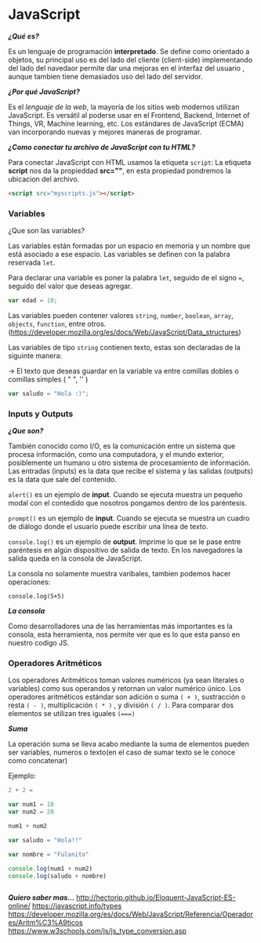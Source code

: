 # JavaScript #

***¿Qué es?***

Es un lenguaje de programación **interpretado**. Se define como orientado a objetos, su principal uso es del lado del cliente (client-side) implementando del lado del navedaor permite dar una mejoras en el interfaz del usuario , aunque tambien tiene demasiados uso del lado del servidor.

***¿Por qué JavaScript?***

Es el *lenguaje de la web*, la mayoría de los sitios web modernos utilizan JavaScript. Es versátil al poderse usar en el Frontend, Backend, Internet of Things, VR, Machine learning, etc. Los estándares de JavaScript (ECMA) van incorporando nuevas y mejores maneras de programar.

***¿Como conectar tu archivo de JavaScript con tu HTML?***

Para conectar JavaScript con HTML usamos la etiqueta `script`:
La etiqueta **script** nos da la propieddad **src=""**, en esta propiedad pondremos la ubicacion del archivo.
```html
<script src="myscripts.js"></script>
```

### Variables ###

¿Que son las variables?

Las variables están formadas por un espacio en memoria y un nombre que está asociado a ese espacio. Las variables se definen con la palabra reservada `let`.

Para declarar una variable es poner la palabra `let`, seguido de el signo `=`, seguido del valor que deseas agregar.

```javascript
var edad = 18;
```

Las variables pueden contener valores `string`, `number`, `boolean`, `array`, `objects`, `function`, entre otros.(https://developer.mozilla.org/es/docs/Web/JavaScript/Data_structures)

Las variables de tipo `string` contienen texto, estas son declaradas de la siguinte manera:

-> El texto que deseas guardar en la variable va entre comillas dobles o comillas simples ( " ", '' )

```javascript
var saludo = "Hola :)";

```
### Inputs y Outputs ###

***¿Que son?***

También conocido como I/O, es la comunicación entre un sistema que procesa información, como una computadora, y el mundo exterior, posiblemente un humano u otro sistema de procesamiento de información. Las entradas (inputs) es la data que recibe el sistema y las salidas (outputs) es la data que sale del contenido.

`alert()` es un ejemplo de **input**. Cuando se ejecuta muestra un pequeño modal con el contedido que nosotros pongamos dentro de los paréntesis.

`prompt()` es un ejemplo de **input**. Cuando se ejecuta se muestra un cuadro de diálogo donde el usuario puede escribir una línea de texto.

`console.log()` es un ejemplo de **output**. Imprime lo que se le pase entre paréntesis en algún dispositivo de salida de texto. En los navegadores la salida queda en la consola de JavaScript.

La consola no solamente muestra varibales, tambien podemos hacer operaciones:

`console.log(5+5)`

***La consola***

Como desarrolladores una de las herramientas más importantes es la consola, esta herramienta, nos permite ver que es lo que esta panso en nuestro codigo JS.


### Operadores Aritméticos ###

Los operadores Aritméticos toman valores numéricos (ya sean literales o variables) como sus operandos y retornan un valor numérico único. Los operadores aritméticos estándar son adición o suma `( + )`, sustracción o resta `( - )`, multiplicación `( * )` , y división `( / )`.
Para comparar dos elementos se utilizan tres iguales `(===)`

***Suma***

La operación suma se lleva acabo mediante la suma de elementos pueden ser variables, numeros o texto(en el caso de sumar texto se le conoce como concatenar)

Ejemplo:

```javascript
2 + 2 =

var num1 = 10
var num2 = 20

num1 + num2

var saludo = "Hola!!"

var nombre = "Fulanito"

console.log(num1 + num2)
console.log(saludo + nombre)



```
***Quiero saber mas...***
http://hectorip.github.io/Eloquent-JavaScript-ES-online/
https://javascript.info/types
https://developer.mozilla.org/es/docs/Web/JavaScript/Referencia/Operadores/Aritm%C3%A9ticos
https://www.w3schools.com/js/js_type_conversion.asp
